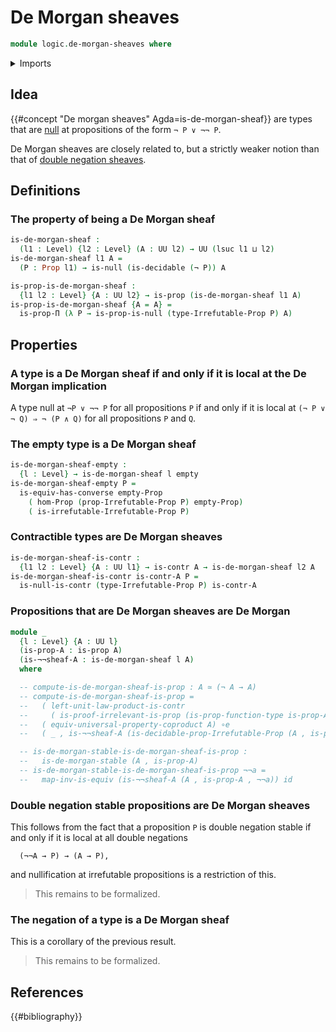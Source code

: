 # De Morgan sheaves

```agda
module logic.de-morgan-sheaves where
```

<details><summary>Imports</summary>

```agda
open import foundation.contractible-types
open import foundation.coproduct-types
open import foundation.dependent-pair-types
open import foundation.double-negation
open import foundation.empty-types
open import foundation.irrefutable-propositions
open import foundation.logical-equivalences
open import foundation.negation
open import foundation.type-arithmetic-cartesian-product-types
open import foundation.universal-property-coproduct-types
open import foundation.universe-levels

open import foundation-core.equivalences
open import foundation-core.function-types
open import foundation-core.propositions

open import logic.de-morgans-law

open import orthogonal-factorization-systems.null-types
```

</details>

## Idea

{{#concept "De morgan sheaves" Agda=is-de-morgan-sheaf}} are types that are
[null](orthogonal-factorization-systems.null-types.md) at propositions of the
form `¬ P ∨ ¬¬ P`.

De Morgan sheaves are closely related to, but a strictly weaker notion than that
of
[double negation sheaves](orthogonal-factorization-systems.double-negation-sheaves.md).

## Definitions

### The property of being a De Morgan sheaf

```agda
is-de-morgan-sheaf :
  (l1 : Level) {l2 : Level} (A : UU l2) → UU (lsuc l1 ⊔ l2)
is-de-morgan-sheaf l1 A =
  (P : Prop l1) → is-null (is-decidable (¬ P)) A

is-prop-is-de-morgan-sheaf :
  {l1 l2 : Level} {A : UU l2} → is-prop (is-de-morgan-sheaf l1 A)
is-prop-is-de-morgan-sheaf {A = A} =
  is-prop-Π (λ P → is-prop-is-null (type-Irrefutable-Prop P) A)
```

## Properties

### A type is a De Morgan sheaf if and only if it is local at the De Morgan implication

A type null at `¬P ∨ ¬¬ P` for all propositions `P` if and only if it is local
at `(¬ P ∨ ¬ Q) ⇒ ¬ (P ∧ Q)` for all propositions `P` and `Q`.

### The empty type is a De Morgan sheaf

```agda
is-de-morgan-sheaf-empty :
  {l : Level} → is-de-morgan-sheaf l empty
is-de-morgan-sheaf-empty P =
  is-equiv-has-converse empty-Prop
    ( hom-Prop (prop-Irrefutable-Prop P) empty-Prop)
    ( is-irrefutable-Irrefutable-Prop P)
```

### Contractible types are De Morgan sheaves

```agda
is-de-morgan-sheaf-is-contr :
  {l1 l2 : Level} {A : UU l1} → is-contr A → is-de-morgan-sheaf l2 A
is-de-morgan-sheaf-is-contr is-contr-A P =
  is-null-is-contr (type-Irrefutable-Prop P) is-contr-A
```

### Propositions that are De Morgan sheaves are De Morgan

```agda
module _
  {l : Level} {A : UU l}
  (is-prop-A : is-prop A)
  (is-¬¬sheaf-A : is-de-morgan-sheaf l A)
  where

  -- compute-is-de-morgan-sheaf-is-prop : A ≃ (¬ A → A)
  -- compute-is-de-morgan-sheaf-is-prop =
  --   ( left-unit-law-product-is-contr
  --     ( is-proof-irrelevant-is-prop (is-prop-function-type is-prop-A) id)) ∘e
  --   ( equiv-universal-property-coproduct A) ∘e
  --   ( _ , is-¬¬sheaf-A (is-decidable-prop-Irrefutable-Prop (A , is-prop-A)))

  -- is-de-morgan-stable-is-de-morgan-sheaf-is-prop :
  --   is-de-morgan-stable (A , is-prop-A)
  -- is-de-morgan-stable-is-de-morgan-sheaf-is-prop ¬¬a =
  --   map-inv-is-equiv (is-¬¬sheaf-A (A , is-prop-A , ¬¬a)) id
```

### Double negation stable propositions are De Morgan sheaves

This follows from the fact that a proposition `P` is double negation stable if
and only if it is local at all double negations

```text
  (¬¬A → P) → (A → P),
```

and nullification at irrefutable propositions is a restriction of this.

> This remains to be formalized.

### The negation of a type is a De Morgan sheaf

This is a corollary of the previous result.

> This remains to be formalized.

## References

{{#bibliography}}

